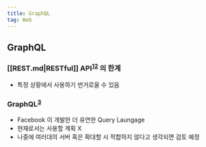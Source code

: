 ```yaml
---
title: GraphQL
tag: Web
---
```


## GraphQL

### [[REST.md|RESTful]] API<sup><a href="Service & API.md">1</a></sup><sup><a href="API Type.md">2</a></sup> 의 한계

- 특정 상황에서 사용하기 번거로울 수 있음

### GraphQL<sup><a href="https://graphql.org">3</a></sup>

- Facebook 이 개발한 더 유연한 Query Laungage
- 현재로서는 사용할 계획 X
- 나중에 여러대의 서버 혹은 확대할 시 적합하지 않다고 생각되면 검토 예정

[^graphql]: https://graphql.org

